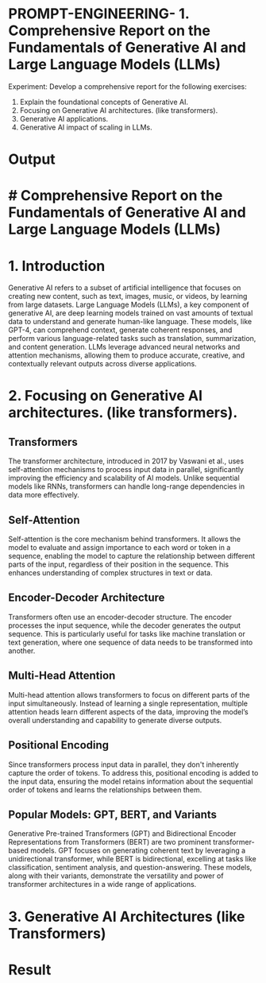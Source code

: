 # PROMPT-ENGINEERING- 1.	Comprehensive Report on the Fundamentals of Generative AI and Large Language Models (LLMs)
Experiment:
Develop a comprehensive report for the following exercises:
1.	Explain the foundational concepts of Generative AI. 
2.	Focusing on Generative AI architectures. (like transformers).
3.	Generative AI applications.
4.	Generative AI impact of scaling in LLMs.

# Output
# # Comprehensive Report on the Fundamentals of Generative AI and Large Language Models (LLMs)

# 1. Introduction
Generative AI refers to a subset of artificial intelligence that focuses on creating new content, such as text, images, music, or videos, by learning from large datasets. Large Language Models (LLMs), a key component of generative AI, are deep learning models trained on vast amounts of textual data to understand and generate human-like language. These models, like GPT-4, can comprehend context, generate coherent responses, and perform various language-related tasks such as translation, summarization, and content generation. LLMs leverage advanced neural networks and attention mechanisms, allowing them to produce accurate, creative, and contextually relevant outputs across diverse applications.

 # 2. Focusing on Generative AI architectures. (like transformers).
 
 ## Transformers
 
 The transformer architecture, introduced in 2017 by Vaswani et al., uses self-attention mechanisms to process input data in parallel, significantly improving the efficiency and scalability of AI models. Unlike sequential models like RNNs, transformers can handle long-range dependencies in data more effectively.
 
 ## Self-Attention
 
 Self-attention is the core mechanism behind transformers. It allows the model to evaluate and assign importance to each word or token in a sequence, enabling the model to capture the relationship between different parts of the input, regardless of their position in the sequence. This enhances understanding of complex structures in text or data.

 ## Encoder-Decoder Architecture

 Transformers often use an encoder-decoder structure. The encoder processes the input sequence, while the decoder generates the output sequence. This is particularly useful for tasks like machine translation or text generation, where one sequence of data needs to be transformed into another.

 ## Multi-Head Attention

 Multi-head attention allows transformers to focus on different parts of the input simultaneously. Instead of learning a single representation, multiple attention heads learn different aspects of the data, improving the model’s overall understanding and capability to generate diverse outputs.

 ## Positional Encoding

 Since transformers process input data in parallel, they don't inherently capture the order of tokens. To address this, positional encoding is added to the input data, ensuring the model retains information about the sequential order of tokens and learns the relationships between them.

 ## Popular Models: GPT, BERT, and Variants 

 Generative Pre-trained Transformers (GPT) and Bidirectional Encoder Representations from Transformers (BERT) are two prominent transformer-based models. GPT focuses on generating coherent text by leveraging a unidirectional transformer, while BERT is bidirectional, excelling at tasks like classification, sentiment analysis, and question-answering. These models, along with their variants, demonstrate the versatility and power of transformer architectures in a wide range of applications.

 # 3. Generative AI Architectures (like Transformers)


# 

# Result
